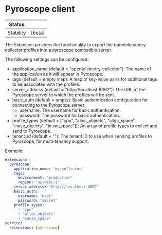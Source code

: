 # Pyroscope client

| Status                    |        |
|---------------------------|--------|
| Stability                 | [beta] |


The Extension provides the functionality to export the opentelementry collector profiles into a pyroscope compatible 
server. 


The following settings can be configured:

- application_name (default = "opentelemetry-collector"): The name of the application as it will appear in Pyroscope.
- tags (default = empty map): A map of key-value pairs for additional tags to be associated with the profiles.
- server_address (default = "http://localhost:8062"): The URL of the Pyroscope server to which the profiles will be sent.
- basic_auth (default = empty): Basic authentication configuration for connecting to the Pyroscope server.
  - username: The username for basic authentication.
  - password: The password for basic authentication.
- profile_types (default = ["cpu", "alloc_objects", "alloc_space", "inuse_objects", "inuse_space"]):
  An array of profile types to collect and send to Pyroscope.
- tenant_id (default = ""): The tenant ID to use when sending profiles to Pyroscope, for multi-tenancy support.

Example:
```yaml
extensions:
  pyroscope:
    application_name: "my-collector"
    tags:
      environment: "production"
      region: "us-west-2"
    server_address: "http://localhost:8062"
    basic_auth:
      username: "user"
      password: "secret"
    profile_types:
      - "cpu"
      - "alloc_objects"
      - "inuse_space"
service:
  extensions: [pyroscope]
```
